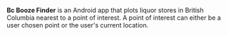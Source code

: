 <b>Bc Booze Finder</b> is an Android app that plots liquor stores in British Columbia nearest to a point of interest. A point of interest can either be a user chosen point or the user's current location.

